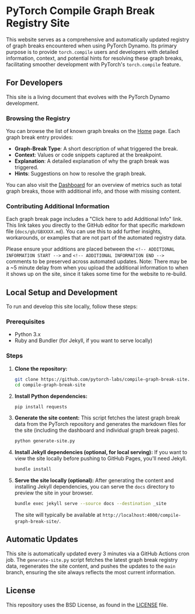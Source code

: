# PyTorch Compile Graph Break Registry Site

This website serves as a comprehensive and automatically updated registry of graph breaks encountered when using PyTorch Dynamo. Its primary purpose is to provide `torch.compile` users and developers with detailed information, context, and potential hints for resolving these graph breaks, facilitating smoother development with PyTorch's `torch.compile` feature.

## For Developers

This site is a living document that evolves with the PyTorch Dynamo development.

### Browsing the Registry

You can browse the list of known graph breaks on the [Home](https://pytorch-labs.github.io/compile-graph-break-site/) page. Each graph break entry provides:
*   **Graph-Break Type**: A short description of what triggered the break.
*   **Context**: Values or code snippets captured at the breakpoint.
*   **Explanation**: A detailed explanation of why the graph break was triggered.
*   **Hints**: Suggestions on how to resolve the graph break.

You can also visit the [Dashboard](https://pytorch-labs.github.io/compile-graph-break-site/dashboard.html) for an overview of metrics such as total graph breaks, those with additional info, and those with missing content.

### Contributing Additional Information

Each graph break page includes a "Click here to add Additional Info" link. This link takes you directly to the GitHub editor for that specific markdown file (`docs/gb/GBXXXX.md`). You can use this to add further insights, workarounds, or examples that are not part of the automated registry data.

Please ensure your additions are placed between the `<!-- ADDITIONAL INFORMATION START -->` and `<!-- ADDITIONAL INFORMATION END -->` comments to be preserved across automated updates. Note: There may be a ~5 minute delay from when you upload the additional information to when it shows up on the site, since it takes some time for the website to re-build.

## Local Setup and Development

To run and develop this site locally, follow these steps:

### Prerequisites

*   Python 3.x
*   Ruby and Bundler (for Jekyll, if you want to serve locally)

### Steps

1.  **Clone the repository:**
    ```bash
    git clone https://github.com/pytorch-labs/compile-graph-break-site.git
    cd compile-graph-break-site
    ```

2.  **Install Python dependencies:**
    ```bash
    pip install requests
    ```

3.  **Generate the site content:**
    This script fetches the latest graph break data from the PyTorch repository and generates the markdown files for the site (including the dashboard and individual graph break pages).
    ```bash
    python generate-site.py
    ```

4.  **Install Jekyll dependencies (optional, for local serving):**
    If you want to view the site locally before pushing to GitHub Pages, you'll need Jekyll.
    ```bash
    bundle install
    ```

5.  **Serve the site locally (optional):**
    After generating the content and installing Jekyll dependencies, you can serve the `docs` directory to preview the site in your browser.
    ```bash
    bundle exec jekyll serve --source docs --destination _site
    ```
    The site will typically be available at `http://localhost:4000/compile-graph-break-site/`.

## Automatic Updates

This site is automatically updated every 3 minutes via a GitHub Actions cron job. The `generate-site.py` script fetches the latest graph break registry data, regenerates the site content, and pushes the updates to the `main` branch, ensuring the site always reflects the most current information.

## License
This repository uses the BSD License, as found in the [LICENSE](https://github.com/pytorch-labs/compile-graph-break-site/blob/main/LICENSE) file.
